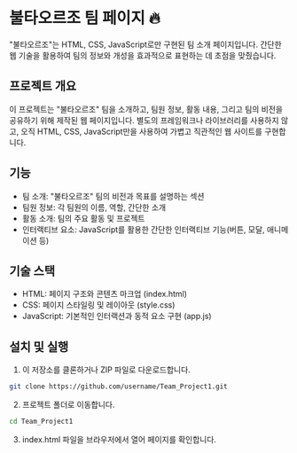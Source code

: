# 불타오르조 팀 페이지 🔥

"불타오르조"는 HTML, CSS, JavaScript로만 구현된 팀 소개 페이지입니다. 간단한 웹 기술을 활용하여 팀의 정보와 개성을 효과적으로 표현하는 데 초점을 맞췄습니다.

## 프로젝트 개요

이 프로젝트는 "불타오르조" 팀을 소개하고, 팀원 정보, 활동 내용, 그리고 팀의 비전을 공유하기 위해 제작된 웹 페이지입니다. 별도의 프레임워크나 라이브러리를 사용하지 않고, 오직 HTML, CSS, JavaScript만을 사용하여 가볍고 직관적인 웹 사이트를 구현합니다.

## 기능

* 팀 소개: "불타오르조" 팀의 비전과 목표를 설명하는 섹션
* 팀원 정보: 각 팀원의 이름, 역할, 간단한 소개
* 활동 소개: 팀의 주요 활동 및 프로젝트
* 인터랙티브 요소: JavaScript를 활용한 간단한 인터랙티브 기능(버튼, 모달, 애니메이션 등)

## 기술 스택

* HTML: 페이지 구조와 콘텐츠 마크업 (index.html)
* CSS: 페이지 스타일링 및 레이아웃 (style.css)
* JavaScript: 기본적인 인터랙션과 동적 요소 구현 (app.js)

## 설치 및 실행

1. 이 저장소를 클론하거나 ZIP 파일로 다운로드합니다.

```bash
git clone https://github.com/username/Team_Project1.git
```

2. 프로젝트 폴더로 이동합니다.

```bash
cd Team_Project1
```

3. index.html 파일을 브라우저에서 열어 페이지를 확인합니다.